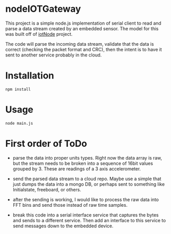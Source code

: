 # nodeIOTGateway
This project is a simple node.js implementation of serial client to read and parse a data stream created by an embedded sensor.  The model for this was built off of [iotNode](https://github.com/gnsensors/iotNode) project.

The code will parse the incoming data stream, validate that the data is correct (checking the packet format and CRC), then the intent is to have it sent to another service probably in the cloud.

# Installation

```
npm install
```

# Usage

```
node main.js
```

# First order of ToDo

- parse the data into proper units types.  Right now the data array is raw, but the stream needs to be broken into a sequence of 16bit values grouped by 3. These are readings of a 3 axis accelerometer.

- send the parsed data stream to a cloud repo.  Maybe use a simple that just dumps the data into a mongo DB, or perhaps sent to something like Initialstate, freeboard, or others.

- after the sending is working, I would like to process the raw data into FFT bins and send those instead of raw time samples.

- break this code into a serial interface service that captures the bytes and sends to a different service.  Then add an interface to this service to send messages down to the embedded device.
